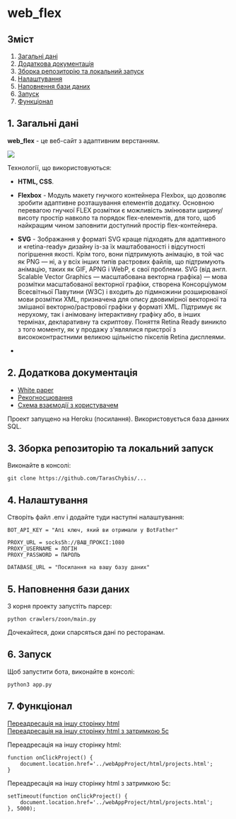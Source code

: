 # web_flex

## Зміст

1. [Загальні дані](#1)</br>
2. [Додаткова документація](#2)
3. [Зборка репозиторію та локальний запуск](#3)
4. [Налаштування](#4)
5. [Наповнення бази даних](#5)
6. [Запуск](#6)
7. [Функціонал](#7)

## 1. Загальні дані <a id="1"></a>
**web_flex** - це веб-сайт з адаптивним верстанням.

<img src="../app_css_flex/img/Main-page.png"/>
<!-- <img src="https://github.com/TarasChybis/webAppProject/blob/button-left/img/main_page.png"/> -->

Технології, що використовуються:
+ **HTML, CSS**.
+ **Flexbox** - Модуль макету гнучкого контейнера Flexbox, що дозволяє зробити адаптивне розташування елементів додатку. Основною перевагою гнучкої FLEX розмітки є можливість змінювати ширину/висоту простір навколо та порядок flex-елементів, для того, щоб найкращим чином заповнити доступний простір flex-контейнера.

+ **SVG** - Зображання у форматі SVG краще підходять для адаптивного и «retina-ready» дизайну із-за їх маштабованості і відсутності погіршення якості. Крім того, вони підтримують анімацію, в той час як PNG — ні, а у всіх інших типів растрових файлів, що підтримують анімацію, таких як GIF, APNG і WebP, є свої проблеми.</b>
SVG (від англ. Scalable Vector Graphics — масштабована векторна графіка) — мова розмітки масштабованої векторної графіки, створена Консорціумом Всесвітньої Павутини (W3C) і входить до підмножини розширюваної мови розмітки XML, призначена для опису двовимірної векторної та змішаної векторно/растрової графіки у форматі XML. Підтримує як нерухому, так і анімовану інтерактивну графіку або, в інших термінах, декларативну та скриптову.</b>
Поняття Retina Ready виникло з того моменту, як у продажу з'являлися пристрої з висококонтрастними великою щільністю пікселів Retina дисплеями.
+ 


## 2. Додаткова документація <a id="2"></a>
+ <a href="https://learn.microsoft.com/ru-ru/contribute/how-to-write-links#bookmark-links">White paper</a>
+ <a href="https://learn.microsoft.com/ru-ru/contribute/how-to-write-links#bookmark-links">Рекогносцювання</a>
+ <a href="https://learn.microsoft.com/ru-ru/contribute/how-to-write-links#bookmark-links">Схема взаємодії з користувачем</a>

<p>Проект запущено на Heroku (посилання).</b>
Використовується база данних SQL.</p>

## 3. Зборка репозиторію та локальний запуск <a id="3"></a>
Виконайте в консолі:
```
git clone https://github.com/TarasChybis/...
```
## 4. Налаштування <a id="4"></a>
Створіть файл .env і додайте туди наступні налаштування:
```
BOT_API_KEY = "Апі ключ, який ви отримали у BotFather"

PROXY_URL = socks5h://ВАШ_ПРОКСІ:1080
PROXY_USERNAME = ЛОГІН
PROXY_PASSWORD = ПАРОЛЬ

DATABASE_URL = "Посилання на вашу базу даних"
```
## 5. Наповнення бази даних <a id="5"></a>
З корня проекту запустіть парсер:
```
python crawlers/zoon/main.py
```
Дочекайтеся, доки спарсяться дані по ресторанам.

## 6. Запуск <a id="6"></a>
Щоб запустити бота, виконайте в консолі:
```
python3 app.py
```
## 7. Функціонал <a id="7"></a>
[Переадресація на іншу сторінку html](#7.1)</br>
[Переадресація на іншу сторінку html з затримкою 5с](#7.2)</br>

Переадресація на іншу сторінку html:<a id="7.1"></a>

```
function onClickProject() {
    document.location.href='../webAppProject/html/projects.html';
} 
```
Переадресація на іншу сторінку html з затримкою 5с:<a id="7.2"></a>
```
setTimeout(function onClickProject() {
    document.location.href='../webAppProject/html/projects.html';
}, 5000);
```